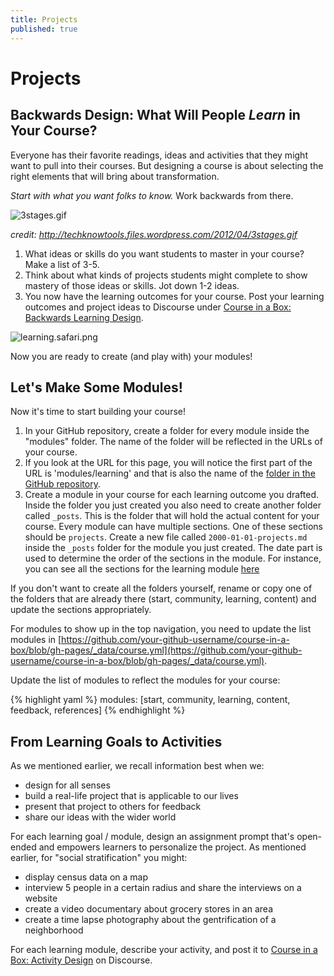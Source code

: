 ```yaml
---
title: Projects
published: true
---
```


# Projects

## Backwards Design: What Will People *Learn* in Your Course?
Everyone has their favorite readings, ideas and activities that they might want to pull into their courses. But designing a course is about selecting the right elements that will bring about transformation. 

*Start with what you want folks to know.* Work backwards from there. 

![3stages.gif]({{site.baseurl}}/img/3stages.gif)

*credit: http://techknowtools.files.wordpress.com/2012/04/3stages.gif*


1. What ideas or skills do you want students to master in your course? Make a list of 3-5. 
2. Think about what kinds of projects students might complete to show mastery of those ideas or skills. Jot down 1-2 ideas.
3. You now have the learning outcomes for your course. Post your learning outcomes and project ideas to Discourse under [Course in a Box: Backwards Learning Design](http://community.p2pu.org/t/course-in-a-box-backwards-learning-design/1224).

![learning.safari.png]({{site.baseurl}}/img/learning.safari.png)

Now you are ready to create (and play with) your modules!

## Let's Make Some Modules!

Now it's time to start building your course! 

1. In your GitHub repository, create a folder for every module inside the "modules" folder. The name of the folder will be reflected in the URLs of your course. 
2. If you look at the URL for this page, you will notice the first part of the URL is 'modules/learning' and that is also the name of the [folder in the GitHub repository](https://github.com/p2pu/course-in-a-box/tree/gh-pages/modules/learning/).
3. Create a module in your course for each learning outcome you drafted. 
Inside the folder you just created you also need to create another folder called `_posts`. This is the folder that will hold the actual content for your course. Every module can have multiple sections. One of these sections should be `projects`. Create a new file called `2000-01-01-projects.md` inside the `_posts` folder for the module you just created. The date part is used to determine the order of the sections in the module. For instance, you can see all the sections for the learning module [here](https://github.com/p2pu/course-in-a-box/tree/gh-pages/modules/learning/_posts)

If you don't want to create all the folders yourself, rename or copy one of the folders that are already there (start, community, learning, content) and update the sections appropriately.

For modules to show up in the top navigation, you need to update the list modules in [https://github.com/your-github-username/course-in-a-box/blob/gh-pages/_data/course.yml](https://github.com/your-github-username/course-in-a-box/blob/gh-pages/_data/course.yml).

Update the list of modules to reflect the modules for your course:

{% highlight yaml %}
modules: [start, community, learning, content, feedback, references]
{% endhighlight %}

## From Learning Goals to Activities
As we mentioned earlier, we recall information best when we:

- design for all senses
- build a real-life project that is applicable to our lives
- present that project to others for feedback
- share our ideas with the wider world

For each learning goal / module, design an assignment prompt that's open-ended and empowers learners to personalize the project. As mentioned earlier, for "social stratification" you might:

- display census data on a map
- interview 5 people in a certain radius and share the interviews on a website
- create a video documentary about grocery stores in an area
- create a time lapse photography about the gentrification of a neighborhood

For each learning module, describe your activity, and post it to [Course in a Box: Activity Design](http://community.p2pu.org/t/course-in-a-box-activity-design/1225) on Discourse. 
